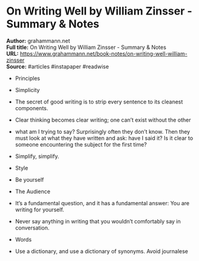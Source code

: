 # On Writing Well by William Zinsser - Summary & Notes

**Author:** grahammann.net  
**Full title:** On Writing Well by William Zinsser - Summary & Notes  
**URL:** https://www.grahammann.net/book-notes/on-writing-well-william-zinsser  
**Source:** #articles #instapaper #readwise

- Principles 
   
- Simplicity 
   
- The secret of good writing is to strip every sentence to its cleanest components. 
   
- Clear thinking becomes clear writing; one can’t exist without the other 
   
- what am I trying to say? Surprisingly often they don’t know. Then they must look at what they have written and ask: have I said it? Is it clear to someone encountering the subject for the first time? 
   
- Simplify, simplify. 
   
- Style 
   
- Be yourself 
   
- The Audience 
   
- It’s a fundamental question, and it has a fundamental answer: You are writing for yourself. 
   
- Never say anything in writing that you wouldn’t comfortably say in conversation. 
   
- Words 
   
- Use a dictionary, and use a dictionary of synonyms. Avoid journalese 
   
